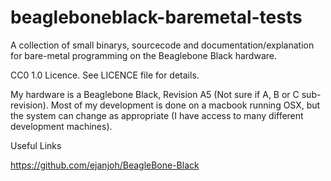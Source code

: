 beagleboneblack-baremetal-tests
===============================

A collection of small binarys, sourcecode and
documentation/explanation for bare-metal programming
on the Beaglebone Black hardware.

CC0 1.0 Licence. See LICENCE file for details.

My hardware is a Beaglebone Black, Revision A5 (Not sure if A, B or C sub-revision).
Most of my development is done on a macbook running OSX, but the system can change as appropriate
(I have access to many different development machines).


Useful Links

https://github.com/ejanjoh/BeagleBone-Black

